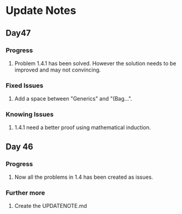 # Update Notes

## Day47

### Progress

1. Problem 1.4.1 has been solved. However the solution needs to be improved and may not convincing.

### Fixed Issues

1. Add a space between "Generics" and "(Bag...".

### Knowing Issues

1. 1.4.1 need a better proof using mathematical induction.

## Day 46

### Progress

1. Now all the problems in 1.4 has been created as issues.

### Further more

1. Create the UPDATENOTE.md